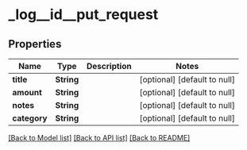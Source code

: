 # _log__id__put_request
## Properties

| Name | Type | Description | Notes |
|------------ | ------------- | ------------- | -------------|
| **title** | **String** |  | [optional] [default to null] |
| **amount** | **String** |  | [optional] [default to null] |
| **notes** | **String** |  | [optional] [default to null] |
| **category** | **String** |  | [optional] [default to null] |

[[Back to Model list]](../README.md#documentation-for-models) [[Back to API list]](../README.md#documentation-for-api-endpoints) [[Back to README]](../README.md)

